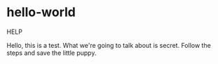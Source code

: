 # hello-world

HELP

Hello, this is a test. What we're going to talk about is secret. Follow the steps and save the little puppy.
